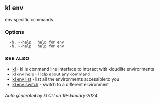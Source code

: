 ## kl env

env specific commands



### Options

```
  -h, --help   help for env
  -h, --help   help for env
```

### SEE ALSO

* [kl](kl.md)  - kl is command line interface to interact with kloudlite environments
* [kl env help](kl_env_help.md)  - Help about any command
* [kl env list](kl_env_list.md)  - list all the environments accessible to you
* [kl env switch](kl_env_switch.md)  - switch to a different environment

###### Auto generated by kl CLI on 19-January-2024
